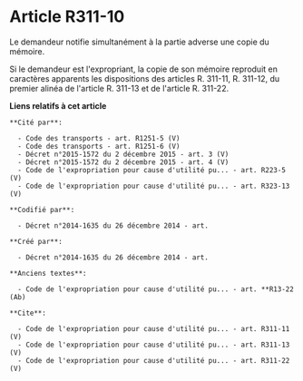 # Article R311-10

Le demandeur notifie simultanément à la partie adverse une copie du mémoire. 

Si le demandeur est l'expropriant, la copie de son mémoire reproduit en caractères apparents les dispositions des articles R.
311-11, R. 311-12, du premier alinéa de l'article R. 311-13 et de l'article R. 311-22.

**Liens relatifs à cet article**

	**Cité par**:

	  - Code des transports - art. R1251-5 (V)
	  - Code des transports - art. R1251-6 (V)
	  - Décret n°2015-1572 du 2 décembre 2015 - art. 3 (V)
	  - Décret n°2015-1572 du 2 décembre 2015 - art. 4 (V)
	  - Code de l'expropriation pour cause d'utilité pu... - art. R223-5 (V)
	  - Code de l'expropriation pour cause d'utilité pu... - art. R323-13 (V)

	**Codifié par**:

	  - Décret n°2014-1635 du 26 décembre 2014 - art.

	**Créé par**:

	  - Décret n°2014-1635 du 26 décembre 2014 - art.

	**Anciens textes**:

	  - Code de l'expropriation pour cause d'utilité pu... - art. **R13-22 (Ab)

	**Cite**:

	  - Code de l'expropriation pour cause d'utilité pu... - art. R311-11 (V)
	  - Code de l'expropriation pour cause d'utilité pu... - art. R311-13 (V)
	  - Code de l'expropriation pour cause d'utilité pu... - art. R311-22 (V)
